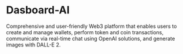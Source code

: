 # Dasboard-AI
Comprehensive and user-friendly Web3 platform that enables users to create and manage wallets, perform token and coin transactions, communicate via real-time chat using OpenAI solutions, and generate images with DALL-E 2. 
